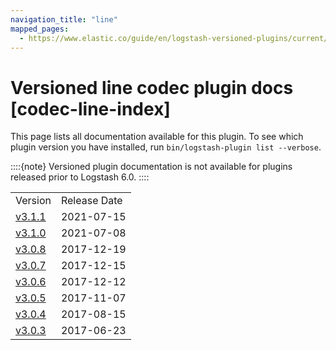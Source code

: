 ```yaml
---
navigation_title: "line"
mapped_pages:
  - https://www.elastic.co/guide/en/logstash-versioned-plugins/current/codec-line-index.html
---
```


# Versioned line codec plugin docs [codec-line-index]


This page lists all documentation available for this plugin.  To see which plugin version you have installed, run `bin/logstash-plugin list --verbose`.

::::{note}
Versioned plugin documentation is not available for plugins released prior to Logstash 6.0.
::::


|     |     |
| --- | --- |
| Version | Release Date |
| [v3.1.1](v3-1-1-plugins-codecs-line.md) | 2021-07-15 |
| [v3.1.0](v3-1-0-plugins-codecs-line.md) | 2021-07-08 |
| [v3.0.8](v3-0-8-plugins-codecs-line.md) | 2017-12-19 |
| [v3.0.7](v3-0-7-plugins-codecs-line.md) | 2017-12-15 |
| [v3.0.6](v3-0-6-plugins-codecs-line.md) | 2017-12-12 |
| [v3.0.5](v3-0-5-plugins-codecs-line.md) | 2017-11-07 |
| [v3.0.4](v3-0-4-plugins-codecs-line.md) | 2017-08-15 |
| [v3.0.3](v3-0-3-plugins-codecs-line.md) | 2017-06-23 |









